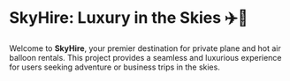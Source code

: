 # **SkyHire: Luxury in the Skies** ✈️🎈

Welcome to **SkyHire**, your premier destination for private plane and hot air balloon rentals. This project provides a seamless and luxurious experience for users seeking adventure or business trips in the skies.
